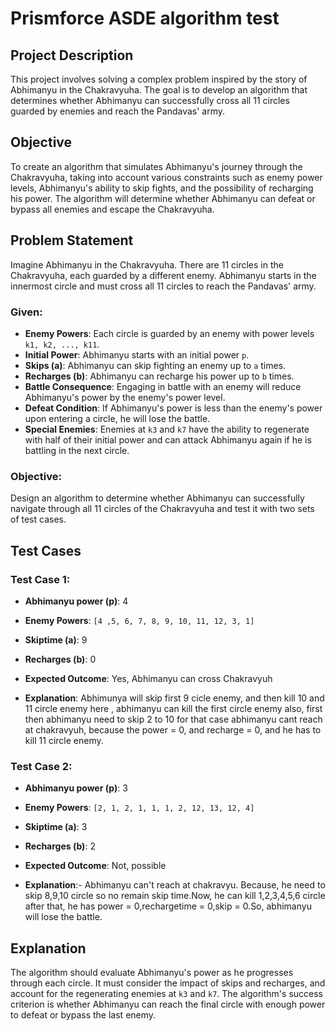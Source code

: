 # Prismforce ASDE algorithm test

## Project Description
This project involves solving a complex problem inspired by the story of Abhimanyu in the Chakravyuha. The goal is to develop an algorithm that determines whether Abhimanyu can successfully cross all 11 circles guarded by enemies and reach the Pandavas' army.

## Objective
To create an algorithm that simulates Abhimanyu's journey through the Chakravyuha, taking into account various constraints such as enemy power levels, Abhimanyu's ability to skip fights, and the possibility of recharging his power. The algorithm will determine whether Abhimanyu can defeat or bypass all enemies and escape the Chakravyuha.

## Problem Statement
Imagine Abhimanyu in the Chakravyuha. There are 11 circles in the Chakravyuha, each guarded by a different enemy. Abhimanyu starts in the innermost circle and must cross all 11 circles to reach the Pandavas' army.

### Given:
- **Enemy Powers**: Each circle is guarded by an enemy with power levels `k1, k2, ..., k11`.
- **Initial Power**: Abhimanyu starts with an initial power `p`.
- **Skips (a)**: Abhimanyu can skip fighting an enemy up to `a` times.
- **Recharges (b)**: Abhimanyu can recharge his power up to `b` times.
- **Battle Consequence**: Engaging in battle with an enemy will reduce Abhimanyu's power by the enemy's power level.
- **Defeat Condition**: If Abhimanyu's power is less than the enemy's power upon entering a circle, he will lose the battle.
- **Special Enemies**: Enemies at `k3` and `k7` have the ability to regenerate with half of their initial power and can attack Abhimanyu again if he is battling in the next circle.

### Objective:
Design an algorithm to determine whether Abhimanyu can successfully navigate through all 11 circles of the Chakravyuha and test it with two sets of test cases.

## Test Cases
### Test Case 1:
- **Abhimanyu power (p)**: 4
- **Enemy Powers**: `[4 ,5, 6, 7, 8, 9, 10, 11, 12, 3, 1]`
- **Skiptime (a)**: 9
- **Recharges (b)**: 0
- **Expected Outcome**: Yes, Abhimanyu can cross Chakravyuh
  
- **Explanation**: Abhimunya will skip first 9 cicle enemy, and then kill 10 and 11 circle enemy
here , abhimanyu can kill the first circle enemy also, first then abhimanyu need to skip 2 to 10 for that case abhimanyu cant reach at
chakravyuh, because the power = 0, and recharge = 0, and he has to kill 11 circle enemy.
### Test Case 2:
- **Abhimanyu power (p)**: 3
- **Enemy Powers**: `[2, 1, 2, 1, 1, 1, 2, 12, 13, 12, 4]`
- **Skiptime (a)**: 3
- **Recharges (b)**: 2
- **Expected Outcome**: Not, possible
  
- **Explanation**:- Abhimanyu can't reach at chakravyu. Because, he need to skip 8,9,10 circle so no remain skip time.Now, he can kill 1,2,3,4,5,6 circle
after that, he has power = 0,rechargetime = 0,skip = 0.So, abhimanyu will lose the battle.
## Explanation
The algorithm should evaluate Abhimanyu's power as he progresses through each circle. It must consider the impact of skips and recharges, and account for the regenerating enemies at `k3` and `k7`. The algorithm's success criterion is whether Abhimanyu can reach the final circle with enough power to defeat or bypass the last enemy.


